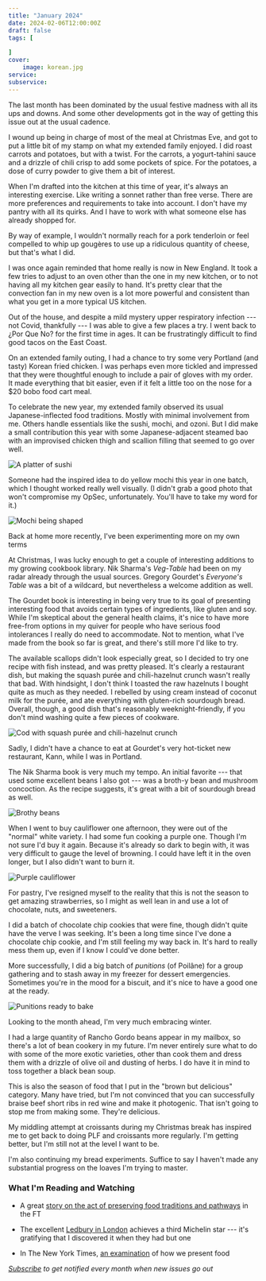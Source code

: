 ```yaml
---
title: "January 2024"
date: 2024-02-06T12:00:00Z
draft: false
tags: [
    
]
cover:
    image: korean.jpg
service: 
subservice: 
---
```


The last month has been dominated by the usual festive madness with all its ups and downs. And some other developments got in the way of getting this issue out at the usual cadence.

I wound up being in charge of most of the meal at Christmas Eve, and got to put a little bit of my stamp on what my extended family enjoyed. I did roast carrots and potatoes, but with a twist. For the carrots, a yogurt-tahini sauce and a drizzle of chili crisp to add some pockets of spice. For the potatoes, a dose of curry powder to give them a bit of interest.

When I'm drafted into the kitchen at this time of year, it's always an interesting exercise. Like writing a sonnet rather than free verse. There are more preferences and requirements to take into account. I don't have my pantry with all its quirks. And I have to work with what someone else has already shopped for.

By way of example, I wouldn't normally reach for a pork tenderloin or feel compelled to whip up gougères to use up a ridiculous quantity of cheese, but that's what I did.

I was once again reminded that home really is now in New England. It took a few tries to adjust to an oven other than the one in my new kitchen, or to not having all my kitchen gear easily to hand. It's pretty clear that the convection fan in my new oven is a lot more powerful and consistent than what you get in a more typical US kitchen.

Out of the house, and despite a mild mystery upper respiratory infection --- not Covid, thankfully --- I was able to give a few places a try. I went back to ¿Por Que No? for the first time in ages. It can be frustratingly difficult to find good tacos on the East Coast.

On an extended family outing, I had a chance to try some very Portland (and tasty) Korean fried chicken. I was perhaps even more tickled and impressed that they were thoughtful enough to include a pair of gloves with my order. It made everything that bit easier, even if it felt a little too on the nose for a $20 bobo food cart meal.

To celebrate the new year, my extended family observed its usual Japanese-inflected food traditions. Mostly with minimal involvement from me. Others handle essentials like the sushi, mochi, and ozoni. But I did make a small contribution this year with some Japanese-adjacent steamed bao with an improvised chicken thigh and scallion filling that seemed to go over well.

![A platter of sushi](sushi.jpg)

Someone had the inspired idea to do yellow mochi this year in one batch, which I thought worked really well visually. (I didn't grab a good photo that won't compromise my OpSec, unfortunately. You'll have to take my word for it.)

![Mochi being shaped](mochi.jpg)

Back at home more recently, I've been experimenting more on my own terms

At Christmas, I was lucky enough to get a couple of interesting additions to my growing cookbook library. Nik Sharma's _Veg-Table_ had been on my radar already through the usual sources. Gregory Gourdet's _Everyone's Table_ was a bit of a wildcard, but nevertheless a welcome addition as well.

The Gourdet book is interesting in being very true to its goal of presenting interesting food that avoids certain types of ingredients, like gluten and soy. While I'm skeptical about the general health claims, it's nice to have more free-from options in my quiver for people who have serious food intolerances I really do need to accommodate. Not to mention, what I've made from the book so far is great, and there's still more I'd like to try.

The available scallops didn't look especially great, so I decided to try one recipe with fish instead, and was pretty pleased. It's clearly a restaurant dish, but making the squash purée and chili-hazelnut crunch wasn't really that bad. With hindsight, I don't think I toasted the raw hazelnuts I bought quite as much as they needed. I rebelled by using cream instead of coconut milk for the purée, and ate everything with gluten-rich sourdough bread. Overall, though, a good dish that's reasonably weeknight-friendly, if you don't mind washing quite a few pieces of cookware.

![Cod with squash purée and chili-hazelnut crunch](hazelnut.jpg)

Sadly, I didn't have a chance to eat at Gourdet's very hot-ticket new restaurant, Kann, while I was in Portland.

The Nik Sharma book is very much my tempo. An initial favorite --- that used some excellent beans I also got --- was a broth-y bean and mushroom concoction. As the recipe suggests, it's great with a bit of sourdough bread as well.

![Brothy beans](beans.jpg)

When I went to buy cauliflower one afternoon, they were out of the "normal" white variety. I had some fun cooking a purple one. Though I'm not sure I'd buy it again. Because it's already so dark to begin with, it was very difficult to gauge the level of browning. I could have left it in the oven longer, but I also didn't want to burn it.

![Purple cauliflower](cauliflower.jpg)

For pastry, I've resigned myself to the reality that this is not the season to get amazing strawberries, so I might as well lean in and use a lot of chocolate, nuts, and sweeteners.

I did a batch of chocolate chip cookies that were fine, though didn't quite have the verve I was seeking. It's been a long time since I've done a chocolate chip cookie, and I'm still feeling my way back in. It's hard to really mess them up, even if I know I could've done better.

More successfully, I did a big batch of _punitions_ (of Poilâne) for a group gathering and to stash away in my freezer for dessert emergencies. Sometimes you're in the mood for a biscuit, and it's nice to have a good one at the ready.

![Punitions ready to bake](punitions.jpg)

Looking to the month ahead, I'm very much embracing winter.

I had a large quantity of Rancho Gordo beans appear in my mailbox, so there's a lot of bean cookery in my future. I'm never entirely sure what to do with some of the more exotic varieties, other than cook them and dress them with a drizzle of olive oil and dusting of herbs. I do have it in mind to toss together a black bean soup.

This is also the season of food that I put in the "brown but delicious" category. Many have tried, but I'm not convinced that you can successfully braise beef short ribs in red wine and make it photogenic. That isn't going to stop me from making some. They're delicious.

My middling attempt at croissants during my Christmas break has inspired me to get back to doing PLF and croissants more regularly. I'm getting better, but I'm still not at the level I want to be.

I'm also continuing my bread experiments. Suffice to say I haven't made any substantial progress on the loaves I'm trying to master.

### What I'm Reading and Watching

* A great [story on the act of preserving food traditions and pathways](https://www.ft.com/content/cbdf2ed8-ebd4-49c0-b1b6-52c924b96ec9) in the FT

* The excellent [Ledbury in London](https://www.theguardian.com/food/2024/feb/05/sublime-flavours-at-ledbury-in-west-london-win-it-three-michelin-stars) achieves a third Michelin star --- it's gratifying that I discovered it when they had but one

* In The New York Times, [an examination](https://www.nytimes.com/2024/01/29/insider/menus-project.html) of how we present food

_[Subscribe](/subscribe) to get notified every month when new issues go out_
